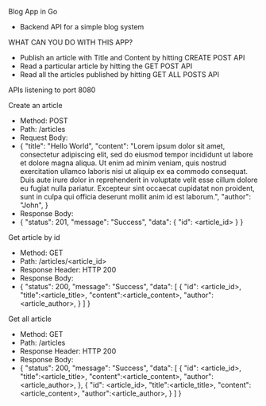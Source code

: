 Blog App in Go 
 - Backend API for a simple blog system

WHAT CAN YOU DO WITH THIS APP?
 - Publish an article with Title and Content by hitting CREATE POST API
 - Read a particular article by hitting the GET POST API
 - Read all the articles published by hitting GET ALL POSTS API

 APIs listening to port 8080


Create an article
 - Method: POST
 - Path: /articles
 - Request Body:
  - {
    "title": "Hello World",
    "content": "Lorem ipsum dolor sit amet, consectetur adipiscing elit, sed do eiusmod tempor incididunt ut labore et dolore magna aliqua. Ut enim ad minim veniam, quis nostrud exercitation ullamco laboris nisi ut aliquip ex ea commodo consequat. Duis aute irure dolor in reprehenderit in voluptate velit esse cillum dolore eu fugiat nulla pariatur. Excepteur sint occaecat cupidatat non proident, sunt in culpa qui officia deserunt mollit anim id est laborum.",
    "author": "John",
}
 - Response Body:
  - {
    "status": 201,
    "message": "Success",
    "data": {
      "id": <article_id>
    }
}

Get article by id
 - Method: GET
 - Path: /articles/<article_id>
 - Response Header: HTTP 200
 - Response Body:
  - {
    "status": 200,
    "message": "Success",
    "data": [
      {
        "id": <article_id>,
        "title":<article_title>,
        "content":<article_content>,
        "author":<article_author>,
      }
    ]
}

Get all article
 - Method: GET
 - Path: /articles
 - Response Header: HTTP 200
 - Response Body:
  - {
    "status": 200,
    "message": "Success",
    "data": [
      {
        "id": <article_id>,
        "title":<article_title>,
        "content":<article_content>,
        "author":<article_author>,
      },
      {
        "id": <article_id>,
        "title":<article_title>,
        "content":<article_content>,
        "author":<article_author>,
      }
    ]
}


